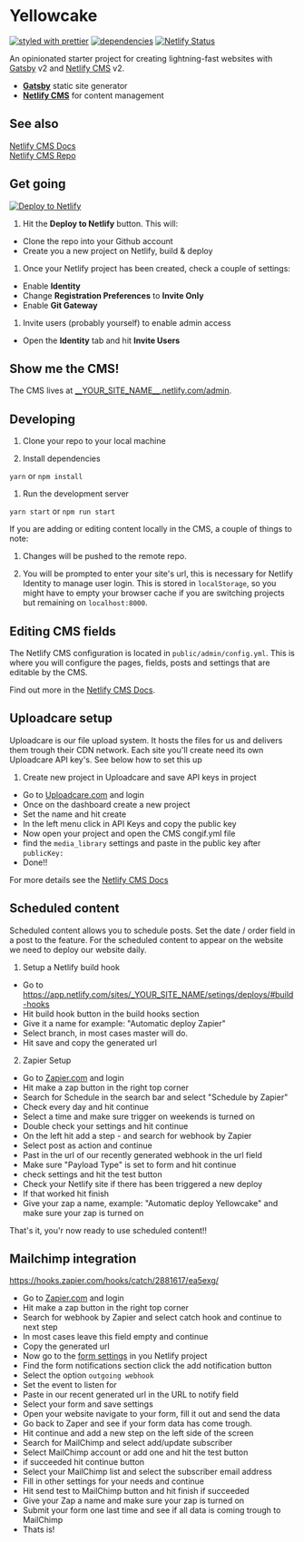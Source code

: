 # Yellowcake

[![styled with prettier](https://img.shields.io/badge/styled_with-prettier-ff69b4.svg?style=flat-square)](https://github.com/prettier/prettier)
[![dependencies](https://david-dm.org/jinksi/netlify-cms-react-starter.svg?style=flat-square)](https://david-dm.org/jinksi/gatsbro)
[![Netlify Status](https://api.netlify.com/api/v1/badges/9b99660a-ab4b-4eb8-a3f0-81db6be2177f/deploy-status)](https://app.netlify.com/sites/aly-yellowcake/deploys)

An opinionated starter project for creating lightning-fast websites with [Gatsby](https://gatsbyjs.org) v2 and [Netlify CMS](https://netlifycms.org) v2.

- **[Gatsby](https://gatsbyjs.org)** static site generator
- **[Netlify CMS](https://github.com/netlify/netlify-cms)** for content management

## See also

[Netlify CMS Docs](https://www.netlifycms.org/docs/)  
[Netlify CMS Repo](https://github.com/netlify/netlify-cms)

## Get going

[![Deploy to Netlify](https://www.netlify.com/img/deploy/button.svg)](https://app.netlify.com/start/deploy?repository=https://github.com/thriveweb/yellowcake&stack=cms)

1.  Hit the **Deploy to Netlify** button. This will:

- Clone the repo into your Github account
- Create you a new project on Netlify, build & deploy

1.  Once your Netlify project has been created, check a couple of settings:

- Enable **Identity**
- Change **Registration Preferences** to **Invite Only**
- Enable **Git Gateway**

1.  Invite users (probably yourself) to enable admin access

- Open the **Identity** tab and hit **Invite Users**

## Show me the CMS!

The CMS lives at [\_\_YOUR_SITE_NAME\_\_.netlify.com/admin](https://__YOUR_SITE_NAME__.netlify.com/admin).

## Developing

1.  Clone your repo to your local machine

1.  Install dependencies

`yarn` or `npm install`

1.  Run the development server

`yarn start` or `npm run start`

If you are adding or editing content locally in the CMS, a couple of things to note:

1.  Changes will be pushed to the remote repo.

1.  You will be prompted to enter your site's url, this is necessary for Netlify Identity to manage user login. This is stored in `localStorage`, so you might have to empty your browser cache if you are switching projects but remaining on `localhost:8000`.

## Editing CMS fields

The Netlify CMS configuration is located in `public/admin/config.yml`. This is where you will configure the pages, fields, posts and settings that are editable by the CMS.

Find out more in the [Netlify CMS Docs](https://www.netlifycms.org/docs/#configuration).

## Uploadcare setup

Uploadcare is our file upload system. It hosts the files for us and delivers them trough their CDN network.
Each site you'll create need its own Uploadcare API key's. See below how to set this up

1. Create new project in Uploadcare and save API keys in project

- Go to [Uploadcare.com](https://uploadcare.com/accounts/login/) and login
- Once on the dashboard create a new project
- Set the name and hit create
- In the left menu click in API Keys and copy the public key
- Now open your project and open the CMS congif.yml file
- find the `media_library` settings and paste in the public key after `publicKey:`
- Done!!

For more details see the [Netlify CMS Docs](https://www.netlifycms.org/docs/uploadcare/)

## Scheduled content

Scheduled content allows you to schedule posts. Set the date / order field in a post to the feature.
For the scheduled content to appear on the website we need to deploy our website daily.

1. Setup a Netlify build hook

- Go to https://app.netlify.com/sites/_YOUR_SITE_NAME/setings/deploys/#build-hooks
- Hit build hook button in the build hooks section
- Give it a name for example: "Automatic deploy Zapier"
- Select branch, in most cases master will do.
- Hit save and copy the generated url

2. Zapier Setup

- Go to [Zapier.com](https://zapier.com/) and login
- Hit make a zap button in the right top corner
- Search for Schedule in the search bar and select "Schedule by Zapier"
- Check every day and hit continue
- Select a time and make sure trigger on weekends is turned on
- Double check your settings and hit continue
- On the left hit add a step - and search for webhook by Zapier
- Select post as action and continue
- Past in the url of our recently generated webhook in the url field
- Make sure "Payload Type" is set to form and hit continue
- check settings and hit the test button
- Check your Netlify site if there has been triggered a new deploy
- If that worked hit finish
- Give your zap a name, example: "Automatic deploy Yellowcake" and make sure your zap is turned on

That's it, you'r now ready to use scheduled content!!

## Mailchimp integration

https://hooks.zapier.com/hooks/catch/2881617/ea5exg/

- Go to [Zapier.com](https://zapier.com/) and login
- Hit make a zap button in the right top corner
- Search for webhook by Zapier and select catch hook and continue to next step
- In most cases leave this field empty and continue
- Copy the generated url
- Now go to the [form settings](https://app.netlify.com/sites/yellowcake/settings/forms#outgoing-notifications) in you Netlify project
- Find the form notifications section click the add notification button
- Select the option `outgoing webhook`
- Set the event to listen for
- Paste in our recent generated url in the URL to notify field
- Select your form and save settings
- Open your website navigate to your form, fill it out and send the data
- Go back to Zaper and see if your form data has come trough.
- Hit continue and add a new step on the left side of the screen
- Search for MailChimp and select add/update subscriber
- Select MailChimp account or add one and hit the test button
- if succeeded hit continue button
- Select your MailChimp list and select the subscriber email address
- Fill in other settings for your needs and continue
- Hit send test to MailChimp button and hit finish if succeeded
- Give your Zap a name and make sure your zap is turned on
- Submit your form one last time and see if all data is coming trough to MailChimp
- Thats is!
